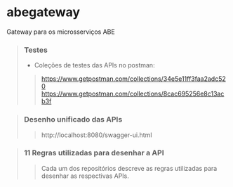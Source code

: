 # abegateway
Gateway para os microsserviços ABE

> ### Testes
> - Coleções de testes das APIs no postman: 
>> https://www.getpostman.com/collections/34e5e11ff3faa2adc520
>> https://www.getpostman.com/collections/8cac695256e8c13acb3f

> ### Desenho unificado das APIs
>> http://localhost:8080/swagger-ui.html

> ### 11 Regras utilizadas para desenhar a API
>> Cada um dos repositórios descreve as regras utilizadas para desenhar as respectivas APIs.
